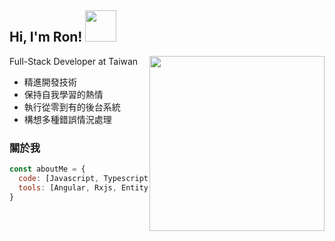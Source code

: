 <h2> Hi, I'm Ron! 
  <img src="https://media.tenor.com/9Hm9vtHN8g8AAAAC/charmader-evolution.gif" width="50">
</h2>
<img align='right' src="https://cdn.dribbble.com/users/926537/screenshots/4502902/dev-ops-gif-dr.gif" width="280">
<div>
  <p>Full-Stack Developer at Taiwan</p>
  <ul>
    <li>精進開發技術</li>
    <li>保持自我學習的熱情</li>
    <li>執行從零到有的後台系統</li>
    <li>構想多種錯誤情況處理</li>
  </ul>
</div>
<h3>
關於我
</h3>

```javascript
const aboutMe = {
  code: [Javascript, Typescript, HTML, CSS, C#],
  tools: [Angular, Rxjs, Entityframework, Docker, MsSql]
}
```
